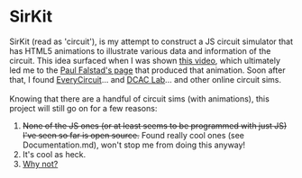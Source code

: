 # SirKit

SirKit (read as 'circuit'),  is my attempt to construct a JS circuit simulator that has HTML5 animations to illustrate various data and information of the circuit. This idea surfaced when I was shown [this video](https://www.youtube.com/watch?v=LKSgGamugTI), which ultimately led me to the [Paul Falstad's page](http://www.falstad.com/circuit/) that produced that animation. Soon after that, I found [EveryCircuit](http://everycircuit.com/)... and [DCAC Lab](http://dcaclab.com/)... and other online circuit sims.
<br>
<br>
Knowing that there are a handful of circuit sims (with animations), this project will still go on for a few reasons:

1. ~~None of the JS ones (or at least seems to be programmed with just JS) I've seen so far is open source.~~ Found really cool ones (see Documentation.md), won't stop me from doing this anyway!
2. It's cool as heck.
3. [Why not?](http://i1.theportalwiki.net/img/a/a5/Cave_Johnson_fifties_fifth_test_complete09.wav)

